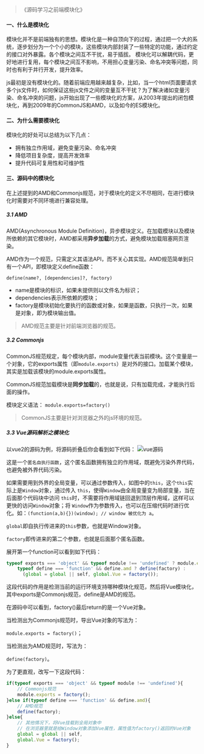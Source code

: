 > 《源码学习之前端模块化》

#### 一、什么是模块化

模块化并不是前端独有的思想。模块化是一种自顶向下的过程，通过把一个大的系统，逐步划分为一个个小的模块，这些模块内部封装了一些特定的功能，通过约定的接口对外暴露。各个模块之间互不干扰，易于插拔。
模块化可以解耦代码，更好地进行复用，每个模块之间互不影响，不用担心变量污染、命名冲突等问题，同时也有利于并行开发，提升效率。

js最初是没有模块化的。随着前端应用越来越复杂，比如，当一个html页面要请求多个js文件时，如何保证这些js文件之间的变量互不干扰？为了解决诸如变量污染、命名冲突的问题，js开始出现了一些模块化的方案，从2003年提出的闭包模块化，再到2009年的CommonJS和AMD，以及如今的ES模块化。


#### 二、为什么需要模块化
模块化的好处可以总结为以下几点：
- 拥有独立作用域，避免变量污染、命名冲突
- 降低项目复杂度，提高开发效率
- 提升代码可复用性和可维护性


#### 三、源码中的模块化

在上述提到的AMD和Commonjs规范，对于模块化的定义不尽相同，在进行模块化时需要对不同环境进行兼容处理。

##### 3.1 AMD

AMD(Asynchronous Module Definition)，异步模块定义。在加载模块以及模块所依赖的其它模块时，AMD都采用**异步加载**的方式，避免模块加载阻塞网页渲染。

AMD作为一个规范，只需定义其语法API，而不关心其实现。AMD规范简单到只有一个API，即模块定义define函数：

`define(name?, [dependencies]?, factory)`
- name是模块的标识，如果未提供则以文件名为标识；
- dependencies表示所依赖的模块；
- factory是模块初始化要执行的函数或对象，如果是函数，只执行一次，如果是对象，即为模块输出值。

> AMD规范主要是针对前端浏览器的规范。

##### 3.2 Commonjs

CommonJS规范规定，每个模块内部，module变量代表当前模块。这个变量是一个对象，它的exports属性（即`module.exports`）是对外的接口。加载某个模块，其实是加载该模块的module.exports属性。

CommonJS规范加载模块是**同步加载**的，也就是说，只有加载完成，才能执行后面的操作。

模块定义语法：
`module.exports=factory()`

> CommonJS主要是针对浏览器之外的js环境的规范。

##### 3.3 Vue源码解析之模块化

以vue2的源码为例，将源码折叠后你会看到如下代码：
![vue源码](../assets/vue-source-code-fold.png)



这是一个`匿名自执行函数`，这个匿名函数拥有独立的作用域，既避免污染外界代码，也避免被外界代码污染。

如果需要用到外界的全局变量，可以通过参数传入，如图中的`this`，这个`this`实际上是`Window`对象，通过传入 `this`，使得`Window`由全局变量变为局部变量，当在后面那个代码块中访问 `this`时，不需要将作用域链回退到顶层作用域，这样可以更快的访问`Window`对象；将 `Window`作为参数传入，也可以在压缩代码时进行优化。如：`(function(a,b){})(window); // window 被优化为 a`。

`global`即自执行传进来的`this`参数，也就是Window对象。

`factory`即传进来的第二个参数，也就是后面那个匿名函数。


展开第一个function可以看到如下代码：

```js
typeof exports === 'object' && typeof module !== 'undefined' ? module.exports = factory() :
    typeof define === 'function' && define.amd ? define(factory) :
      (global = global || self, global.Vue = factory());
```

这段代码的作用是检测当前的运行环境支持哪种模块化规范，然后将Vue模块化，其中exports是Commonjs规范，define是AMD的规范。

在源码中可以看到，factory()最后return的是一个Vue对象。

当检测出为Commonjs规范时，导出Vue对象的写法为：

`module.exports = factory()`；

当检测出为AMD规范时，写法为：

`define(factory)`。

为了更直观，改写一下这段代码：

```js
if(typeof exports === 'object' && typeof module !== 'undefined'){
    // Commonjs规范
    module.exports = factory();
}else if(typeof define === 'function' && define.amd){
    // AMD规范
    define(factory);
}else{
    // 其他情况下，将Vue挂载到全局对象中
    // 在浏览器里就是给Window对象添加Vue属性，属性值为factory()返回的Vue对象
    global = global || self,
    global.Vue = factory();
}
```